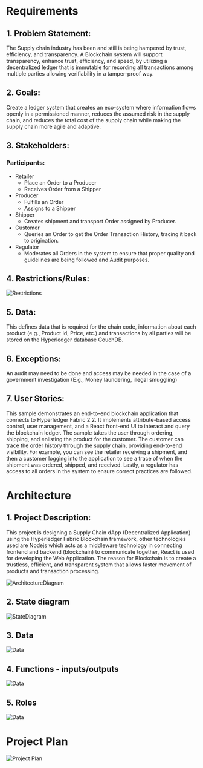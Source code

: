 # Requirements
## **1. Problem Statement:**
The Supply chain industry has been and still is being hampered by trust, efficiency, and transparency. A Blockchain system will support transparency, enhance trust, efficiency, and speed, by utilizing a decentralized ledger that is immutable for recording all transactions among multiple parties allowing verifiability in a tamper-proof way.
## **2. Goals:**
Create a ledger system that creates an eco-system where information flows openly in a permissioned manner, reduces the assumed risk in the supply chain, and reduces the total cost of the supply chain while making the supply chain more agile and adaptive.  
## **3. Stakeholders:**
### Participants:

- Retailer
  - Place an Order to a Producer
  - Receives Order from a Shipper
- Producer
  - Fulfills an Order
  -  Assigns to a Shipper
- Shipper
  - Creates shipment and transport Order assigned by Producer.
- Customer
  - Queries  an  Order  to  get  the  Order  Transaction  History,  tracing  it  back  to origination.
- Regulator
  - Moderates  all  Orders  in  the  system  to  ensure  that  proper  quality  and guidelines are being followed and Audit purposes.
## **4. Restrictions/Rules:**
 ![Restrictions](https://i.postimg.cc/jq80pjMq/Table.jpg)
## **5. Data:**
This defines data that is required for the chain code, information about each product (e.g., Product Id, Price, etc.) and transactions by all parties will be stored on the Hyperledger database CouchDB. 
## **6. Exceptions:**
An audit may need to be done and access may be needed in the case of a government investigation (E.g., Money laundering, illegal smuggling)
## **7. User Stories:**
This  sample  demonstrates  an  end-to-end  blockchain  application  that  connects  to  Hyperledger Fabric 2.2. It implements attribute-based access control, user management, and a React front-end UI  to  interact  and  query  the  blockchain  ledger.  The  sample  takes  the  user  through  ordering, shipping,  and  enlisting  the  product  for  the  customer.  The  customer  can  trace  the  order  history through  the  supply  chain,  providing  end-to-end  visibility.  For  example,  you  can  see  the  retailer receiving a shipment, and then a customer logging into the application to see a trace of when the shipment  was  ordered,  shipped,  and  received.  Lastly,  a  regulator  has  access  to  all  orders  in  the system to ensure correct practices are followed.

# Architecture
## 1. Project Description:

 This project is designing a Supply Chain dApp (Decentralized Application) using the Hyperledger Fabric Blockchain framework, other technologies used are Nodejs which acts as a middleware technology in connecting frontend and backend (blockchain) to communicate together, React is used for developing the Web Application. The reason for Blockchain is to create a trustless, efficient, and transparent system that allows faster movement of products and transaction processing.
 
![ArchitectureDiagram](https://gateway.pinata.cloud/ipfs/QmNmfReDhdVrzTJnymXqs1DfHUeTedz2DTG2GQpj8fj4ov)
## **2. State diagram**

 ![StateDiagram](https://gateway.pinata.cloud/ipfs/QmWy6chZHjSPLuwWdBtzZxwfdP9vUDckVdVWYRyjudYNK9)
## **3. Data**

 ![Data](https://i.postimg.cc/zv7NdhbR/State-Data.jpg)

## **4. Functions - inputs/outputs**

 ![Data](https://i.postimg.cc/N0cNY1ST/Function.jpg)

## **5. Roles**

 ![Data](https://i.postimg.cc/5tgmVDwd/Access.jpg)
 
# Project Plan

 ![Project Plan](https://i.postimg.cc/nrCtM83Q/plan.jpg)
